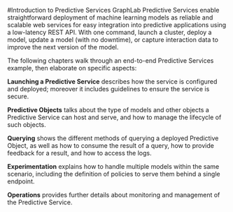 #Introduction to Predictive Services
GraphLab Predictive Services enable straightforward deployment of machine
learning models as reliable and scalable web services for easy integration into
predictive applications using a low-latency REST API. With one command, launch a
cluster, deploy a model, update a model (with no downtime), or capture
interaction data to improve the next version of the model.

The following chapters walk through an end-to-end Predictive Services example, then elaborate on specific aspects:

**Launching a Predictive Service** describes how the service is configured and deployed; moreover it includes guidelines to ensure the service is secure.

**Predictive Objects** talks about the type of models and other objects a Predictive Service can host and serve, and how to manage the lifecycle of such objects.

**Querying** shows the different methods of querying a deployed Predictive Object, as well as how to consume the result of a query, how to provide feedback for a result, and how to access the logs.

**Experimentation** explains how to handle multiple models within the same scenario, including the definition of policies to serve them behind a single endpoint.

**Operations** provides further details about monitoring and management of the Predictive Service.
